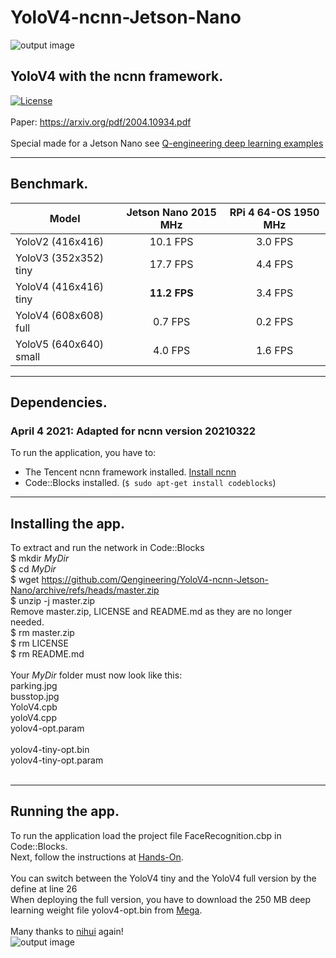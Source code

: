 # YoloV4-ncnn-Jetson-Nano
![output image]( https://qengineering.eu/images/test_parkV4.jpg )
## YoloV4 with the ncnn framework. <br/>
[![License](https://img.shields.io/badge/License-BSD%203--Clause-blue.svg)](https://opensource.org/licenses/BSD-3-Clause)<br/><br/>
Paper: https://arxiv.org/pdf/2004.10934.pdf<br/><br/>
Special made for a Jetson Nano see [Q-engineering deep learning examples](https://qengineering.eu/deep-learning-examples-on-raspberry-32-64-os.html)

------------

## Benchmark.
| Model  | Jetson Nano 2015 MHz | RPi 4 64-OS 1950 MHz |
| ------------- | :-------------:  | :-------------: |
| YoloV2 (416x416)      |  10.1 FPS | 3.0 FPS |
| YoloV3 (352x352) tiny |  17.7 FPS | 4.4 FPS |
| YoloV4 (416x416) tiny |  **11.2 FPS** | 3.4 FPS |
| YoloV4 (608x608) full |  0.7 FPS | 0.2 FPS |
| YoloV5 (640x640) small|  4.0 FPS | 1.6 FPS |

------------

## Dependencies.
### April 4 2021: Adapted for ncnn version 20210322
To run the application, you have to:
- The Tencent ncnn framework installed. [Install ncnn](https://qengineering.eu/install-ncnn-on-jetson-nano.html) <br/>
- Code::Blocks installed. (`$ sudo apt-get install codeblocks`)

------------

## Installing the app.
To extract and run the network in Code::Blocks <br/>
$ mkdir *MyDir* <br/>
$ cd *MyDir* <br/>
$ wget https://github.com/Qengineering/YoloV4-ncnn-Jetson-Nano/archive/refs/heads/master.zip <br/>
$ unzip -j master.zip <br/>
Remove master.zip, LICENSE and README.md as they are no longer needed. <br/> 
$ rm master.zip <br/>
$ rm LICENSE <br/>
$ rm README.md <br/> <br/>
Your *MyDir* folder must now look like this: <br/> 
parking.jpg <br/>
busstop.jpg <br/>
YoloV4.cpb <br/>
yoloV4.cpp <br/>
yolov4-opt.param <br/><br/>
yolov4-tiny-opt.bin <br/>
yolov4-tiny-opt.param <br/><br/>

------------

## Running the app.
To run the application load the project file FaceRecognition.cbp in Code::Blocks.<br/> 
Next, follow the instructions at [Hands-On](https://qengineering.eu/deep-learning-examples-on-raspberry-32-64-os.html#HandsOn).<br/><br/>
You can switch between the YoloV4 tiny and the YoloV4 full version by the define at line 26<br/>
When deploying the full version, you have to download the 250 MB deep learning weight file yolov4-opt.bin from [Mega](https://mega.nz/file/Vsg02bJK#2h0QAd8ZUEykb6hi-yOcIAZKXnCBY0mevz8xkHYCmMM).<br/><br/>
Many thanks to [nihui](https://github.com/nihui/) again!<br/>
![output image]( https://qengineering.eu/images/test_busV4.jpg )
